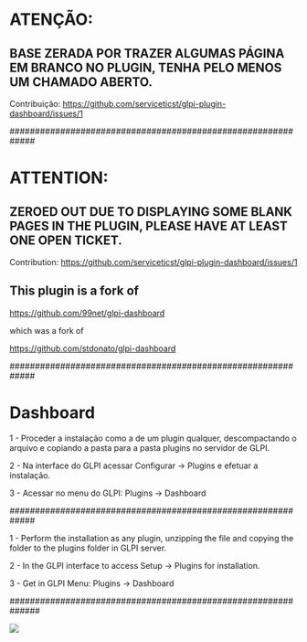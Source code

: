 # ATENÇÃO: 
## BASE ZERADA POR TRAZER ALGUMAS PÁGINA EM BRANCO NO PLUGIN, TENHA PELO MENOS UM CHAMADO ABERTO.
Contribuição: https://github.com/serviceticst/glpi-plugin-dashboard/issues/1 

#############################################################

# ATTENTION: 
## ZEROED OUT DUE TO DISPLAYING SOME BLANK PAGES IN THE PLUGIN, PLEASE HAVE AT LEAST ONE OPEN TICKET.
Contribution: https://github.com/serviceticst/glpi-plugin-dashboard/issues/1

##  This plugin is a fork of

https://github.com/99net/glpi-dashboard

which was a fork of

https://github.com/stdonato/glpi-dashboard

#############################################################

# Dashboard


1 - Proceder a instalação como a de um plugin qualquer, descompactando o arquivo e copiando a pasta para a pasta plugins no servidor de GLPI.

2 - Na interface do GLPI acessar Configurar -> Plugins e efetuar a instalação.

3 - Acessar no menu do GLPI: Plugins -> Dashboard

#############################################################

1 - Perform the installation as any plugin, unzipping the file and copying the folder to the plugins folder in GLPI server.

2 - In the GLPI interface to access Setup -> Plugins for installation.

3 - Get in GLPI Menu: Plugins -> Dashboard

##############################################################

![](https://sourceforge.net/p/glpidashboard/screenshot/GLPI_-_Dashboard_-_Home.png)
